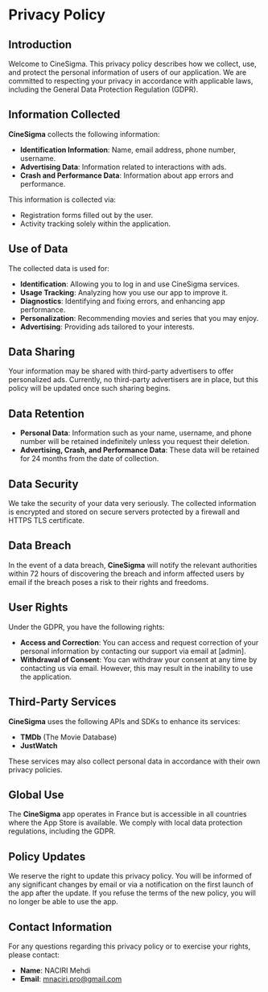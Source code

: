 # Privacy Policy

## Introduction

Welcome to CineSigma. This privacy policy describes how we collect, use, and protect the personal information of users of our application. We are committed to respecting your privacy in accordance with applicable laws, including the General Data Protection Regulation (GDPR).

## Information Collected

**CineSigma** collects the following information:
- **Identification Information**: Name, email address, phone number, username.
- **Advertising Data**: Information related to interactions with ads.
- **Crash and Performance Data**: Information about app errors and performance.

This information is collected via:
- Registration forms filled out by the user.
- Activity tracking solely within the application.

## Use of Data

The collected data is used for:
- **Identification**: Allowing you to log in and use CineSigma services.
- **Usage Tracking**: Analyzing how you use our app to improve it.
- **Diagnostics**: Identifying and fixing errors, and enhancing app performance.
- **Personalization**: Recommending movies and series that you may enjoy.
- **Advertising**: Providing ads tailored to your interests.

## Data Sharing

Your information may be shared with third-party advertisers to offer personalized ads. Currently, no third-party advertisers are in place, but this policy will be updated once such sharing begins.

## Data Retention

- **Personal Data**: Information such as your name, username, and phone number will be retained indefinitely unless you request their deletion.
- **Advertising, Crash, and Performance Data**: These data will be retained for 24 months from the date of collection.

## Data Security

We take the security of your data very seriously. The collected information is encrypted and stored on secure servers protected by a firewall and HTTPS TLS certificate.

## Data Breach

In the event of a data breach, **CineSigma** will notify the relevant authorities within 72 hours of discovering the breach and inform affected users by email if the breach poses a risk to their rights and freedoms.

## User Rights

Under the GDPR, you have the following rights:
- **Access and Correction**: You can access and request correction of your personal information by contacting our support via email at [admin].
- **Withdrawal of Consent**: You can withdraw your consent at any time by contacting us via email. However, this may result in the inability to use the application.

## Third-Party Services

**CineSigma** uses the following APIs and SDKs to enhance its services:
- **TMDb** (The Movie Database)
- **JustWatch**

These services may also collect personal data in accordance with their own privacy policies.

## Global Use

The **CineSigma** app operates in France but is accessible in all countries where the App Store is available. We comply with local data protection regulations, including the GDPR.

## Policy Updates

We reserve the right to update this privacy policy. You will be informed of any significant changes by email or via a notification on the first launch of the app after the update. If you refuse the terms of the new policy, you will no longer be able to use the app.

## Contact Information

For any questions regarding this privacy policy or to exercise your rights, please contact:
- **Name**: NACIRI Mehdi
- **Email**: [mnaciri.pro@gmail.com](mailto:mnaciri.pro@gmail.com)
